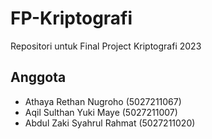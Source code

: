 # FP-Kriptografi
Repositori untuk Final Project Kriptografi 2023

## Anggota
- Athaya Rethan Nugroho (5027211067)
- Aqil Sulthan Yuki Maye (5027211007)
- Abdul Zaki Syahrul Rahmat (5027211020)

